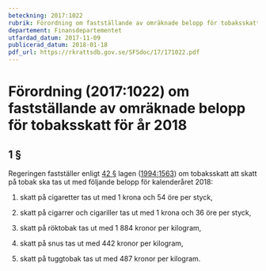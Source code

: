```yaml
---
beteckning: 2017:1022
rubrik: Förordning om fastställande av omräknade belopp för tobaksskatt för år 2018
departement: Finansdepartementet
utfardad_datum: 2017-11-09
publicerad_datum: 2018-01-18
pdf_url: https://rkrattsdb.gov.se/SFSdoc/17/171022.pdf
---
```


# Förordning (2017:1022) om fastställande av omräknade belopp för tobaksskatt för år 2018

## 1 §

Regeringen fastställer enligt [42 §](#42) lagen ([1994:1563](https://selex.se/eli/sfs/1994/1563)) om tobaksskatt att skatt på tobak ska tas ut med följande belopp för kalenderåret 2018:

1. skatt på cigaretter tas ut med 1 krona och 54 öre per styck,

2. skatt på cigarrer och cigariller tas ut med 1 krona och 36 öre per styck,

3. skatt på röktobak tas ut med 1 884 kronor per kilogram,

4. skatt på snus tas ut med 442 kronor per kilogram,

5. skatt på tuggtobak tas ut med 487 kronor per kilogram.